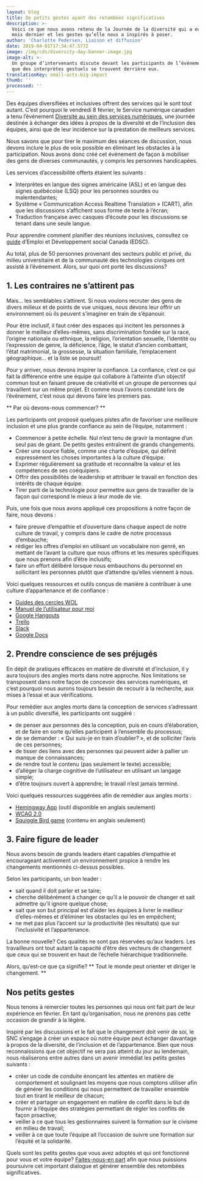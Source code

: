 ```yaml
---
layout: blog
title: De petits gestes ayant des retombées significatives
description: >-
  Voici ce que nous avons retenu de la Journée de la diversité qui a eu lieu le
  mois dernier et les gestes qu’elle nous a inspirés à poser.
author: 'Charlotte Pedersen, Liaison et diffusion'
date: 2019-04-01T17:34:47.577Z
image: /img/cds/diversity-day-banner-image.jpg
image-alt: >-
  Un groupe d’intervenants discute devant les participants de l’événement alors
  que des interprètes gestuels se trouvent derrière eux.
translationKey: small-acts-big-impact
thumb: ''
processed: ''
---
```

Des équipes diversifiées et inclusives offrent des services qui le sont tout autant. C’est pourquoi le vendredi 8 février, le Service numérique canadien a tenu l’événement [Diversité au sein des services numériques](https://www.eventbrite.ca/e/diversity-in-digital-services-diversite-au-sein-des-services-numeriques-registration-51465629082), une journée destinée à échanger des idées à propos de la diversité et de l’inclusion des équipes, ainsi que de leur incidence sur la prestation de meilleurs services.

Nous savons que pour tirer le maximum des séances de discussion, nous devons inclure le plus de voix possible en éliminant les obstacles à la participation. Nous avons donc créé cet événement de façon à mobiliser des gens de diverses communautés, y compris les personnes handicapées.

Les services d’accessibilité offerts étaient les suivants :
* Interprètes en langue des signes américaine (ASL) et en langue des signes québécoise (LSQ) pour les personnes sourdes ou malentendantes;
* Système « Communication Access Realtime Translation » (CART), afin que les discussions s’affichent sous forme de texte à l’écran;
* Traduction française avec casques d’écoute pour les discussions se tenant dans une seule langue.


Pour apprendre comment planifier des réunions inclusives, consultez ce [guide](https://www.canada.ca/fr/emploi-developpement-social/programmes/invalidite/cra/reunions-inclusives.html) d’Emploi et Développement social Canada (EDSC).

Au total, plus de 50 personnes provenant des secteurs public et privé, du milieu universitaire et de la communauté des technologies civiques ont assisté à l’événement. Alors, sur quoi ont porté les discussions?

## 1. Les contraires ne s’attirent pas

Mais... les semblables s’attirent. Si nous voulons recruter des gens de divers milieux et de points de vue uniques, nous devons leur offrir un environnement où ils peuvent s’imaginer en train de s’épanouir.

Pour être inclusif, il faut créer des espaces qui incitent les personnes à donner le meilleur d’elles-mêmes, sans discrimination fondée sur la race, l’origine nationale ou ethnique, la religion, l’orientation sexuelle, l’identité ou l’expression de genre, la déficience, l’âge, le statut d’ancien combattant, l’état matrimonial, la grossesse, la situation familiale, l’emplacement géographique... et la liste se poursuit!

Pour y arriver, nous devons inspirer la confiance. La confiance, c’est ce qui fait la différence entre une équipe qui collabore à l’atteinte d’un objectif commun tout en faisant preuve de créativité et un groupe de personnes qui travaillent sur un même projet. Et comme nous l’avons constaté lors de l’événement, c’est nous qui devons faire les premiers pas.

** Par où devons-nous commencer? **

Les participants ont proposé quelques pistes afin de favoriser une meilleure inclusion et une plus grande confiance au sein de l’équipe, notamment :
* Commencer à petite échelle. Nul n’est tenu de gravir la montagne d’un seul pas de géant. De petits gestes entraînent de grands changements.
* Créer une source fiable, comme une charte d’équipe, qui définit expressément les choses importantes à la culture d’équipe.
* Exprimer régulièrement sa gratitude et reconnaître la valeur et les compétences de ses coéquipiers.
* Offrir des possibilités de leadership et attribuer le travail en fonction des intérêts de chaque équipe.
* Tirer parti de la technologie pour permettre aux gens de travailler de la façon qui correspond le mieux à leur mode de vie.

Puis, une fois que nous avons appliqué ces propositions à notre façon de faire, nous devons :
* faire preuve d’empathie et d’ouverture dans chaque aspect de notre culture de travail, y compris dans le cadre de notre processus d’embauche;
* rédiger les offres d’emploi en utilisant un vocabulaire non genré, en mettant de l’avant la culture que nous offrons et les mesures spécifiques que nous prenons afin d’être inclusifs;
* faire un effort délibéré lorsque nous embauchons du personnel en sollicitant les personnes plutôt que d’attendre qu’elles viennent à nous.

Voici quelques ressources et outils conçus de manière à contribuer à une culture d’appartenance et de confiance :
* [Guides des cercles WOL](https://workingoutloud.com/wol-french)
* [Manuel de l’utilisateur pour moi](https://numerique.canada.ca/2018/08/21/collaboration-productive/)
* [Google Hangouts](https://tools.google.com/dlpage/hangoutplugin)
* [Trello](https://trello.com/)
* [Slack](https://slack.com/)
* [Google Docs](https://www.google.com/docs/about/)

## 2. Prendre conscience de ses préjugés

En dépit de pratiques efficaces en matière de diversité et d’inclusion, il y aura toujours des angles morts dans notre approche. Nos limitations se transposent dans notre façon de concevoir des services numériques, et c’est pourquoi nous aurons toujours besoin de recourir à la recherche, aux mises à l’essai et aux vérifications.

Pour remédier aux angles morts dans la conception de services s’adressant à un public diversifié, les participants ont suggéré :
* de penser aux personnes dès la conception, puis en cours d’élaboration, et de faire en sorte qu’elles participent à l’ensemble du processus;
* de se demander : « Qui suis-je en train d’oublier? », et de solliciter l’avis de ces personnes;
* de tisser des liens avec des personnes qui peuvent aider à pallier un manque de connaissances;
* de rendre tout le contenu (pas seulement le texte) accessible;
* d’alléger la charge cognitive de l’utilisateur en utilisant un langage simple;
* d’être toujours ouvert à apprendre; le travail n’est jamais terminé.

Voici quelques ressources suggérées afin de remédier aux angles morts :
* [Hemingway App](http://www.hemingwayapp.com/) (outil disponible en anglais seulement)
* [WCAG 2.0](https://www.w3.org/Translations/WCAG20-fr/) 
* [Squiggle Bird game](https://gamestorming.com/squiggle-birds/) (contenu en anglais seulement)

## 3. Faire figure de leader

Nous avons besoin de grands leaders étant capables d’empathie et encourageant activement un environnement propice à rendre les changements mentionnés ci-dessus possibles.

Selon les participants, un bon leader :
* sait quand il doit parler et se taire;
* cherche délibérément à changer ce qu’il a le pouvoir de changer et sait admettre qu’il ignore quelque chose;
* sait que son but principal est d’aider les équipes à livrer le meilleur d’elles-mêmes et d’éliminer les obstacles qui les en empêchent;
* ne met pas plus l’accent sur la productivité (les résultats) que sur l’inclusivité et l’appartenance.

La bonne nouvelle? Ces qualités ne sont pas réservées qu’aux leaders. Les travailleurs ont tout autant la capacité d’être des vecteurs de changement que ceux qui se trouvent en haut de l’échelle hiérarchique traditionnelle.

Alors, qu’est-ce que ça signifie? ** Tout le monde peut orienter et diriger le changement. **

## Nos petits gestes

Nous tenons à remercier toutes les personnes qui nous ont fait part de leur expérience en février. En tant qu’organisation, nous ne prenons pas cette occasion de grandir à la légère.

Inspiré par les discussions et le fait que le changement doit venir de soi, le SNC s’engage à créer un espace où notre équipe peut échanger davantage à propos de la diversité, de l’inclusion et de l’appartenance. Bien que nous reconnaissions que cet objectif ne sera pas atteint du jour au lendemain, nous réaliserons entre autres dans un avenir immédiat les petits gestes suivants :

* créer un code de conduite énonçant les attentes en matière de comportement et soulignant les moyens que nous comptons utiliser afin de générer les conditions qui nous permettent de travailler ensemble tout en tirant le meilleur de chacun;
* créer et partager un engagement en matière de conflit dans le but de fournir à l’équipe des stratégies permettant de régler les conflits de façon proactive;
* veiller à ce que tous les gestionnaires suivent la formation sur le civisme en milieu de travail;
* veiller à ce que toute l’équipe ait l’occasion de suivre une formation sur l’équité et la solidarité.

Quels sont les petits gestes que vous avez adoptés et qui ont fonctionné pour vous et votre équipe? [Faites-nous-en part](https://twitter.com/SNC_GC) afin que nous puissions poursuivre cet important dialogue et générer ensemble des retombées significatives.
